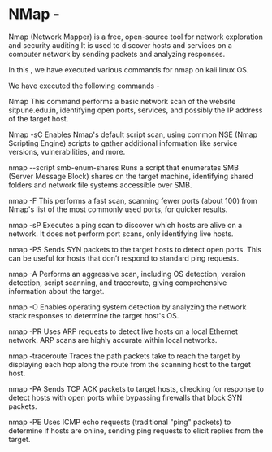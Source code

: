 # NMap -
Nmap (Network Mapper) is a free, open-source tool for network exploration and security auditing
It is used to discover hosts and services on a computer network by sending packets and analyzing responses.

In this , we have executed various commands for nmap on kali linux OS.

We have executed the following commands -

Nmap 
This command performs a basic network scan of the website sitpune.edu.in, identifying open ports, services, and possibly the IP address of the target host.

Nmap -sC 
Enables Nmap's default script scan, using common NSE (Nmap Scripting Engine) scripts to gather additional information like service versions, vulnerabilities, and more.


nmap --script smb-enum-shares
Runs a script that enumerates SMB (Server Message Block) shares on the target machine, identifying shared folders and network file systems accessible over SMB.


nmap -F
This performs a fast scan, scanning fewer ports (about 100) from Nmap's list of the most commonly used ports, for quicker results.

nmap -sP
Executes a ping scan to discover which hosts are alive on a network. It does not perform port scans, only identifying live hosts.



nmap -PS
Sends SYN packets to the target hosts to detect open ports. This can be useful for hosts that don’t respond to standard ping requests.


nmap -A
Performs an aggressive scan, including OS detection, version detection, script scanning, and traceroute, giving comprehensive information about the target.

nmap -O
Enables operating system detection by analyzing the network stack responses to determine the target host's OS.


nmap -PR
Uses ARP requests to detect live hosts on a local Ethernet network. ARP scans are highly accurate within local networks.

nmap -traceroute
Traces the path packets take to reach the target by displaying each hop along the route from the scanning host to the target host.


nmap -PA
Sends TCP ACK packets to target hosts, checking for response to detect hosts with open ports while bypassing firewalls that block SYN packets.

nmap -PE
Uses ICMP echo requests (traditional "ping" packets) to determine if hosts are online, sending ping requests to elicit replies from the target.

